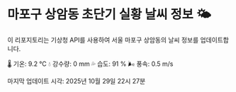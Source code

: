
# 마포구 상암동 초단기 실황 날씨 정보 🌤️

이 리포지토리는 기상청 API를 사용하여 서울 마포구 상암동의 날씨 정보를 업데이트합니다. 

🌡️ 기온: 9.2 ℃
💧 강수량: 0 mm
💦 습도: 91 %
🌬️ 풍속: 0.5 m/s

마지막 업데이트 시각: 2025년 10월 29일 22시 27분    
